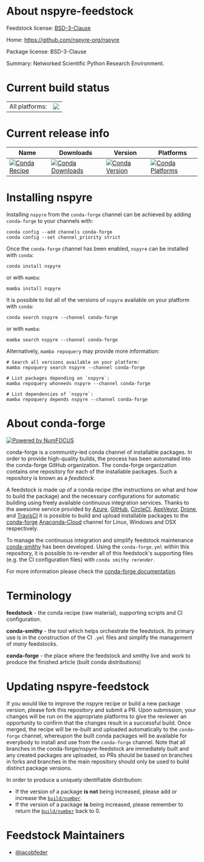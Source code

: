 About nspyre-feedstock
======================

Feedstock license: [BSD-3-Clause](https://github.com/conda-forge/nspyre-feedstock/blob/main/LICENSE.txt)

Home: https://github.com/nspyre-org/nspyre

Package license: BSD-3-Clause

Summary: Networked Scientific Python Research Environment.

Current build status
====================


<table><tr><td>All platforms:</td>
    <td>
      <a href="https://dev.azure.com/conda-forge/feedstock-builds/_build/latest?definitionId=10794&branchName=main">
        <img src="https://dev.azure.com/conda-forge/feedstock-builds/_apis/build/status/nspyre-feedstock?branchName=main">
      </a>
    </td>
  </tr>
</table>

Current release info
====================

| Name | Downloads | Version | Platforms |
| --- | --- | --- | --- |
| [![Conda Recipe](https://img.shields.io/badge/recipe-nspyre-green.svg)](https://anaconda.org/conda-forge/nspyre) | [![Conda Downloads](https://img.shields.io/conda/dn/conda-forge/nspyre.svg)](https://anaconda.org/conda-forge/nspyre) | [![Conda Version](https://img.shields.io/conda/vn/conda-forge/nspyre.svg)](https://anaconda.org/conda-forge/nspyre) | [![Conda Platforms](https://img.shields.io/conda/pn/conda-forge/nspyre.svg)](https://anaconda.org/conda-forge/nspyre) |

Installing nspyre
=================

Installing `nspyre` from the `conda-forge` channel can be achieved by adding `conda-forge` to your channels with:

```
conda config --add channels conda-forge
conda config --set channel_priority strict
```

Once the `conda-forge` channel has been enabled, `nspyre` can be installed with `conda`:

```
conda install nspyre
```

or with `mamba`:

```
mamba install nspyre
```

It is possible to list all of the versions of `nspyre` available on your platform with `conda`:

```
conda search nspyre --channel conda-forge
```

or with `mamba`:

```
mamba search nspyre --channel conda-forge
```

Alternatively, `mamba repoquery` may provide more information:

```
# Search all versions available on your platform:
mamba repoquery search nspyre --channel conda-forge

# List packages depending on `nspyre`:
mamba repoquery whoneeds nspyre --channel conda-forge

# List dependencies of `nspyre`:
mamba repoquery depends nspyre --channel conda-forge
```


About conda-forge
=================

[![Powered by
NumFOCUS](https://img.shields.io/badge/powered%20by-NumFOCUS-orange.svg?style=flat&colorA=E1523D&colorB=007D8A)](https://numfocus.org)

conda-forge is a community-led conda channel of installable packages.
In order to provide high-quality builds, the process has been automated into the
conda-forge GitHub organization. The conda-forge organization contains one repository
for each of the installable packages. Such a repository is known as a *feedstock*.

A feedstock is made up of a conda recipe (the instructions on what and how to build
the package) and the necessary configurations for automatic building using freely
available continuous integration services. Thanks to the awesome service provided by
[Azure](https://azure.microsoft.com/en-us/services/devops/), [GitHub](https://github.com/),
[CircleCI](https://circleci.com/), [AppVeyor](https://www.appveyor.com/),
[Drone](https://cloud.drone.io/welcome), and [TravisCI](https://travis-ci.com/)
it is possible to build and upload installable packages to the
[conda-forge](https://anaconda.org/conda-forge) [Anaconda-Cloud](https://anaconda.org/)
channel for Linux, Windows and OSX respectively.

To manage the continuous integration and simplify feedstock maintenance
[conda-smithy](https://github.com/conda-forge/conda-smithy) has been developed.
Using the ``conda-forge.yml`` within this repository, it is possible to re-render all of
this feedstock's supporting files (e.g. the CI configuration files) with ``conda smithy rerender``.

For more information please check the [conda-forge documentation](https://conda-forge.org/docs/).

Terminology
===========

**feedstock** - the conda recipe (raw material), supporting scripts and CI configuration.

**conda-smithy** - the tool which helps orchestrate the feedstock.
                   Its primary use is in the construction of the CI ``.yml`` files
                   and simplify the management of *many* feedstocks.

**conda-forge** - the place where the feedstock and smithy live and work to
                  produce the finished article (built conda distributions)


Updating nspyre-feedstock
=========================

If you would like to improve the nspyre recipe or build a new
package version, please fork this repository and submit a PR. Upon submission,
your changes will be run on the appropriate platforms to give the reviewer an
opportunity to confirm that the changes result in a successful build. Once
merged, the recipe will be re-built and uploaded automatically to the
`conda-forge` channel, whereupon the built conda packages will be available for
everybody to install and use from the `conda-forge` channel.
Note that all branches in the conda-forge/nspyre-feedstock are
immediately built and any created packages are uploaded, so PRs should be based
on branches in forks and branches in the main repository should only be used to
build distinct package versions.

In order to produce a uniquely identifiable distribution:
 * If the version of a package **is not** being increased, please add or increase
   the [``build/number``](https://docs.conda.io/projects/conda-build/en/latest/resources/define-metadata.html#build-number-and-string).
 * If the version of a package **is** being increased, please remember to return
   the [``build/number``](https://docs.conda.io/projects/conda-build/en/latest/resources/define-metadata.html#build-number-and-string)
   back to 0.

Feedstock Maintainers
=====================

* [@jacobfeder](https://github.com/jacobfeder/)

